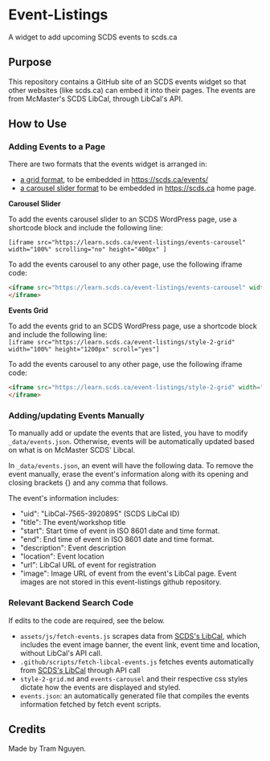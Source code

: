 # Event-Listings

A widget to add upcoming SCDS events to scds.ca

## Purpose

This repository contains a GitHub site of an SCDS events widget so that other websites (like scds.ca) can embed it into their pages. The events are from McMaster's SCDS LibCal, through LibCal's API.

## How to Use

### Adding Events to a Page

There are two formats that the events widget is arranged in:

- [a grid format]("style-2-grid"), to be embedded in https://scds.ca/events/
- [a carousel slider format]("events-carousel") to be embedded in https://scds.ca home page.

**Carousel Slider**

To add the events carousel slider to an SCDS WordPress page, use a shortcode block and include the following line:  

```[iframe src="https://learn.scds.ca/event-listings/events-carousel" width="100%" scrolling="no" height="400px" ]```

To add the events carousel to any other page, use the following iframe code:  
```html
<iframe src="https://learn.scds.ca/event-listings/events-carousel" width="100%" scrolling"yes" height="400px">
</iframe>
```

**Events Grid**

To add the events grid to an SCDS WordPress page, use a shortcode block and include the following line:  
```[iframe src="https://learn.scds.ca/event-listings/style-2-grid" width="100%" height="1200px" scroll="yes"]```

To add the events carousel to any other page, use the following iframe code:  
```html
<iframe src="https://learn.scds.ca/event-listings/style-2-grid" width="100%" scrolling"yes" height="1200px">
</iframe>
```


### Adding/updating Events Manually

To manually add or update the events that are listed, you have to modify `_data/events.json`. Otherwise, events will be automatically updated based on what is on McMaster SCDS' Libcal.


In `_data/events.json`, an event will have the following data. To remove the event manually, erase the event's information along with its opening and closing brackets {} and any comma that follows. 

The event's information includes:

- "uid": "LibCal-7565-3920895" (SCDS LibCal ID)
- "title": The event/workshop title
- "start": Start time of event in ISO 8601 date and time format.
- "end": End time of event in ISO 8601 date and time format.
- "description": Event description
- "location": Event location
- "url": LibCal URL of event for registration
- "image": Image URL of event from the event's LibCal page. Event images are not stored in this event-listings github repository.


### Relevant Backend Search Code

If edits to the code are required, see the below.

- `assets/js/fetch-events.js` scrapes data from [SCDS's LibCal]("https://libcal.mcmaster.ca/calendar/scds?cid=7565&t=g&d=0000-00-00&cal=7565&inc=0"), which includes the event image banner, the event link, event time and location, without LibCal's API call.
- `.github/scripts/fetch-libcal-events.js` fetches events automatically from [SCDS's LibCal]("https://libcal.mcmaster.ca/calendar/scds?cid=7565&t=g&d=0000-00-00&cal=7565&inc=0") through API call
- `style-2-grid.md` and `events-carousel` and their respective css styles dictate how the events are displayed and styled.
- `events.json`: an automatically generated file that compiles the events information fetched by fetch event scripts. 
## Credits

Made by Tram Nguyen.